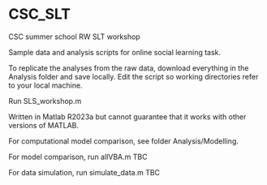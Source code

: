 # CSC_SLT


CSC summer school RW SLT workshop 

Sample data and analysis scripts for online social learning task. 

To replicate the analyses from the raw data, download everything in the Analysis folder and save locally. Edit the script so working directories refer to your local machine. 

Run SLS_workshop.m 


Written in Matlab R2023a but cannot guarantee that it works with other versions of MATLAB.

For computational model comparison, see folder Analysis/Modelling. 

For model comparison, run allVBA.m  TBC

For data simulation, run simulate_data.m TBC
